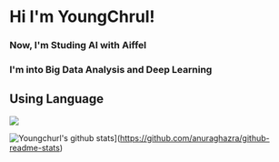 # Hi I'm YoungChrul!     
### Now, I'm Studing AI with Aiffel     
### I'm into Big Data Analysis and Deep Learning    


  
## Using Language   
![](https://img.shields.io/badge/%20-python%20-blue)   

![Youngchurl's github stats](https://github-readme-stats.vercel.app/api?username={youngchurl}&count_private={False}&custom_title={Language}&bg_color={180,0,125}&title_color={120}&text_color={0})](https://github.com/anuraghazra/github-readme-stats)

